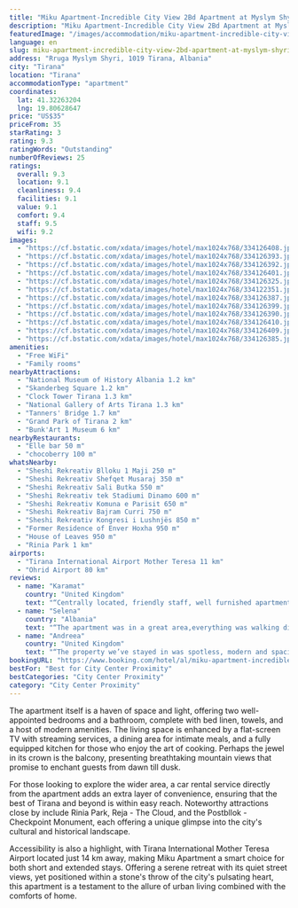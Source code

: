 ```yaml
---
title: "Miku Apartment-Incredible City View 2Bd Apartment at Myslym Shyri"
description: "Miku Apartment-Incredible City View 2Bd Apartment at Myslym Shyri emerges as a prime choice for travelers seeking a blend of comfort and convenience in the heart of Tirana."
featuredImage: "/images/accommodation/miku-apartment-incredible-city-view-2bd-apartment-at-myslym-shyri-334126408.jpg"
language: en
slug: miku-apartment-incredible-city-view-2bd-apartment-at-myslym-shyri
address: "Rruga Myslym Shyri, 1019 Tirana, Albania"
city: "Tirana"
location: "Tirana"
accommodationType: "apartment"
coordinates:
  lat: 41.32263204
  lng: 19.80628647
price: "US$35"
priceFrom: 35
starRating: 3
rating: 9.3
ratingWords: "Outstanding"
numberOfReviews: 25
ratings:
  overall: 9.3
  location: 9.1
  cleanliness: 9.4
  facilities: 9.1
  value: 9.1
  comfort: 9.4
  staff: 9.5
  wifi: 9.2
images:
  - "https://cf.bstatic.com/xdata/images/hotel/max1024x768/334126408.jpg?k=ef983957f37956532d77a6a3d8485051ccc7ef6ab0a6b592fa53729859bbf828&o=&hp=1"
  - "https://cf.bstatic.com/xdata/images/hotel/max1024x768/334126393.jpg?k=e1ff2d349d68bdcbc4ad76e70a294a37ffee455d1bb433abacaad9a0b1fcc2c3&o=&hp=1"
  - "https://cf.bstatic.com/xdata/images/hotel/max1024x768/334126392.jpg?k=fcd9cf27f4c410fad7ffeffa07390969b9e1953ea3cf377ca05558dda0f755f8&o=&hp=1"
  - "https://cf.bstatic.com/xdata/images/hotel/max1024x768/334126401.jpg?k=b61cb7fe4146f22c75f8a123aa2ac2ec814f4e192c7a7c6964011a88f6cad3d2&o=&hp=1"
  - "https://cf.bstatic.com/xdata/images/hotel/max1024x768/334126325.jpg?k=f73d8ba42c7b061afb62a93396a9fd01cc9ee9e3558ab123f5e90771d75828da&o=&hp=1"
  - "https://cf.bstatic.com/xdata/images/hotel/max1024x768/334122351.jpg?k=43ceb9d66de41b067c714a709ed30860f5ceb019404c3f7ffb22ec0e1be5b9c5&o=&hp=1"
  - "https://cf.bstatic.com/xdata/images/hotel/max1024x768/334126387.jpg?k=8853c51bc6577dfb236c5301169f78d8f98a48fc661613a31c58ec4d85b483b3&o=&hp=1"
  - "https://cf.bstatic.com/xdata/images/hotel/max1024x768/334126399.jpg?k=c6623ca0fbc98701284c5bf1c8efc00e46e34d587945e77aa42a630dd7937d4e&o=&hp=1"
  - "https://cf.bstatic.com/xdata/images/hotel/max1024x768/334126390.jpg?k=8383e395151226482e7039b1fdac465079c095655ce52348d9cc9b18e0ceab08&o=&hp=1"
  - "https://cf.bstatic.com/xdata/images/hotel/max1024x768/334126410.jpg?k=a38375a20006f8cdb136bc47a2aa8960dbe3d68529493b938dab77d0ddaee212&o=&hp=1"
  - "https://cf.bstatic.com/xdata/images/hotel/max1024x768/334126409.jpg?k=5c5e63cbfd379fe37c3ca5fd9149df8e060da23d4725f193c4097025952c5664&o=&hp=1"
  - "https://cf.bstatic.com/xdata/images/hotel/max1024x768/334126385.jpg?k=09765c09c0030f2d7a1f32382e61e37276f8d6d4c5cd7e232c44ac141f5960dd&o=&hp=1"
amenities:
  - "Free WiFi"
  - "Family rooms"
nearbyAttractions:
  - "National Museum of History Albania 1.2 km"
  - "Skanderbeg Square 1.2 km"
  - "Clock Tower Tirana 1.3 km"
  - "National Gallery of Arts Tirana 1.3 km"
  - "Tanners' Bridge 1.7 km"
  - "Grand Park of Tirana 2 km"
  - "Bunk'Art 1 Museum 6 km"
nearbyRestaurants:
  - "Elle bar 50 m"
  - "chocoberry 100 m"
whatsNearby:
  - "Sheshi Rekreativ Blloku 1 Maji 250 m"
  - "Sheshi Rekreativ Shefqet Musaraj 350 m"
  - "Sheshi Rekreativ Sali Butka 550 m"
  - "Sheshi Rekreativ tek Stadiumi Dinamo 600 m"
  - "Sheshi Rekreativ Komuna e Parisit 650 m"
  - "Sheshi Rekreativ Bajram Curri 750 m"
  - "Sheshi Rekreativ Kongresi i Lushnjës 850 m"
  - "Former Residence of Enver Hoxha 950 m"
  - "House of Leaves 950 m"
  - "Rinia Park 1 km"
airports:
  - "Tirana International Airport Mother Teresa 11 km"
  - "Ohrid Airport 80 km"
reviews:
  - name: "Karamat"
    country: "United Kingdom"
    text: "“Centrally located, friendly staff, well furnished apartment and a beautiful view of the mountains.”"
  - name: "Selena"
    country: "Albania"
    text: "“The apartment was in a great area,everything was walking distance, the center is 10 minutes away from apartment. The hosts are very respectful, and ready to respond any questions,the apartment was grea with a wonderful view from all the rooms. I...”"
  - name: "Andreea"
    country: "United Kingdom"
    text: "“The property we’ve stayed in was spotless, modern and spacious. Staff was friendly and attentive, overall amazing experience.”"
bookingURL: "https://www.booking.com/hotel/al/miku-apartment-incredible-city-view-2bd-apartment-at-myslym-shyri.en-gb.html?aid=8035640"
bestFor: "Best for City Center Proximity"
bestCategories: "City Center Proximity"
category: "City Center Proximity"
---
```


The apartment itself is a haven of space and light, offering two well-appointed bedrooms and a bathroom, complete with bed linen, towels, and a host of modern amenities. The living space is enhanced by a flat-screen TV with streaming services, a dining area for intimate meals, and a fully equipped kitchen for those who enjoy the art of cooking. Perhaps the jewel in its crown is the balcony, presenting breathtaking mountain views that promise to enchant guests from dawn till dusk.

For those looking to explore the wider area, a car rental service directly from the apartment adds an extra layer of convenience, ensuring that the best of Tirana and beyond is within easy reach. Noteworthy attractions close by include Rinia Park, Reja - The Cloud, and the Postbllok - Checkpoint Monument, each offering a unique glimpse into the city's cultural and historical landscape.

Accessibility is also a highlight, with Tirana International Mother Teresa Airport located just 14 km away, making Miku Apartment a smart choice for both short and extended stays. Offering a serene retreat with its quiet street views, yet positioned within a stone's throw of the city's pulsating heart, this apartment is a testament to the allure of urban living combined with the comforts of home.